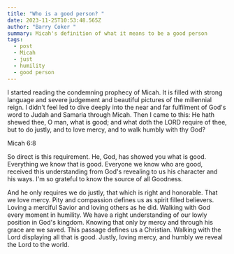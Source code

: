 ```yaml
---
title: "Who is a good person? "
date: 2023-11-25T10:53:48.565Z
author: "Barry Coker "
summary: Micah's definition of what it means to be a good person
tags:
  - post
  - Micah
  - just
  - humility
  - good person
---
```

I started reading the condemning prophecy of Micah. It is filled with strong language and severe judgement and  beautiful pictures of the millennial reign. I didn't feel led to dive deeply into the near and far fulfilment of God's word to Judah and Samaria through Micah. Then I came to this: He hath shewed thee, O man, what is good; and what doth the LORD require of thee, but to do justly, and to love mercy, and to walk humbly with thy God?

Micah 6:8 

So direct is this requirement. He, God, has showed you what is good. Everything we know that is good. Everyone we know who are good, received this understanding from God's revealing to us his character and his ways. I'm so grateful to know the source of all Goodness.

And he only requires we do justly, that which is right and honorable. That we love mercy. Pity and compassion defines us as spirit filled believers. Loving a merciful Savior and loving others as he did. Walking with God every moment in humility. We have a right understanding of our lowly position in God's kingdom. Knowing that only by mercy and through his grace are we saved. This passage defines us a Christian. Walking with the Lord displaying all that is good. Justly, loving mercy, and humbly we reveal the Lord to the world.
